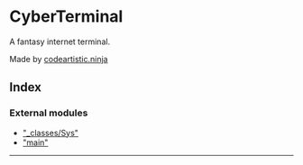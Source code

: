 
CyberTerminal
=============
A fantasy internet terminal.

Made by [codeartistic.ninja](http://the.codeartistic.ninja/)



## Index

### External modules

* ["_classes/Sys"](modules/__classes_sys_.md)
* ["main"](modules/_main_.md)



---
